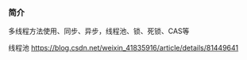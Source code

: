 ### 简介
多线程方法使用、同步、异步，线程池、锁、死锁、CAS等

线程池
https://blog.csdn.net/weixin_41835916/article/details/81449641

